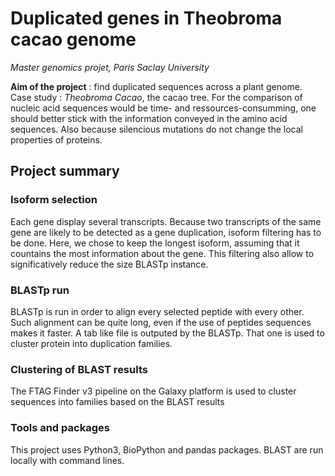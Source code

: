 # Duplicated genes in Theobroma cacao genome
*Master genomics projet, Paris Saclay University*

**Aim of the project** : find duplicated sequences across a plant genome. Case study : *Theobroma Cacao*, the cacao tree. For the comparison of nucleic acid sequences would be  time- and ressources-consumming, one should better stick with the information conveyed in the amino acid sequences. Also because silencious mutations do not change the local properties of proteins.

## Project summary

### Isoform selection

Each gene display several transcripts. Because two transcripts of the same gene are likely to be detected as a gene duplication, isoform filtering has to be done. 
Here, we chose to keep the longest isoform, assuming that it countains the most information about the gene.
This filtering also allow to significatively reduce the size BLASTp instance.

### BLASTp run

BLASTp is run in order to align every selected peptide with every other. Such alignment can be quite long, even if the use of peptides sequences makes it faster. A tab like file is outputed by the BLASTp. That one is used to cluster protein into duplication families.

### Clustering of BLAST results

The FTAG Finder v3 pipeline on the Galaxy platform is used to cluster sequences into families based on the BLAST results


### Tools and packages

This project uses Python3, BioPython and pandas packages.
BLAST are run locally with command lines.
